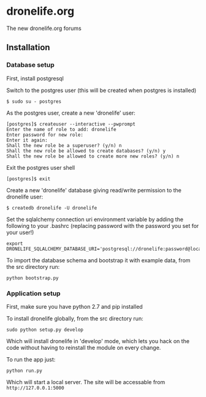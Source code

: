 # dronelife.org

The new dronelife.org forums

## Installation

### Database setup

First, install postgresql
    
Switch to the postgres user (this will be created when postgres is installed)

    $ sudo su - postgres

As the postgres user, create a new 'dronelife' user:

    [postgres]$ createuser --interactive --pwprompt
    Enter the name of role to add: dronelife
    Enter password for new role:
    Enter it again:
    Shall the new role be a superuser? (y/n) n
    Shall the new role be allowed to create databases? (y/n) y
    Shall the new role be allowed to create more new roles? (y/n) n

Exit the postgres user shell

    [postgres]$ exit

Create a new 'dronelife' database giving read/write permission to the dronelife user:

    $ createdb dronelife -U dronelife

Set the sqlalchemy connection uri environment variable by adding the following to your .bashrc (replacing password with the password you set for your user!)

    export DRONELIFE_SQLALCHEMY_DATABASE_URI='postgresql://dronelife:password@localhost/dronelife'
    
To import the database schema and bootstrap it with example data, from the src directory run:

    python bootstrap.py

### Application setup

First, make sure you have python 2.7 and pip installed

To install dronelife globally, from the src directory run:

    sudo python setup.py develop

Which will install dronelife in 'develop' mode, which lets you hack on the code without having to reinstall the module on every change.

To run the app just:

    python run.py

Which will start a local server. The site will be accessable from `http://127.0.0.1:5000`

